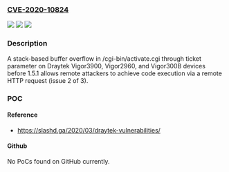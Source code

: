 ### [CVE-2020-10824](https://cve.mitre.org/cgi-bin/cvename.cgi?name=CVE-2020-10824)
![](https://img.shields.io/static/v1?label=Product&message=n%2Fa&color=blue)
![](https://img.shields.io/static/v1?label=Version&message=n%2Fa&color=blue)
![](https://img.shields.io/static/v1?label=Vulnerability&message=n%2Fa&color=brighgreen)

### Description

A stack-based buffer overflow in /cgi-bin/activate.cgi through ticket parameter on Draytek Vigor3900, Vigor2960, and Vigor300B devices before 1.5.1 allows remote attackers to achieve code execution via a remote HTTP request (issue 2 of 3).

### POC

#### Reference
- https://slashd.ga/2020/03/draytek-vulnerabilities/

#### Github
No PoCs found on GitHub currently.

